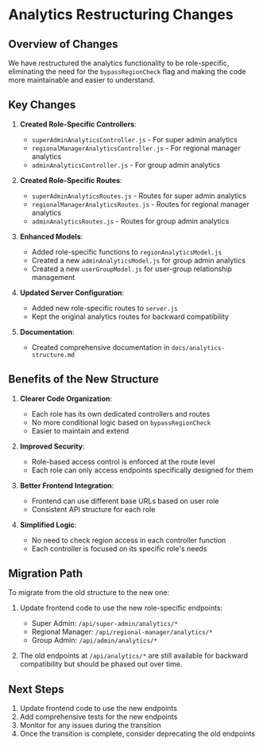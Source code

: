 # Analytics Restructuring Changes

## Overview of Changes

We have restructured the analytics functionality to be role-specific, eliminating the need for the `bypassRegionCheck` flag and making the code more maintainable and easier to understand.

## Key Changes

1. **Created Role-Specific Controllers**:
   - `superAdminAnalyticsController.js` - For super admin analytics
   - `regionalManagerAnalyticsController.js` - For regional manager analytics
   - `adminAnalyticsController.js` - For group admin analytics

2. **Created Role-Specific Routes**:
   - `superAdminAnalyticsRoutes.js` - Routes for super admin analytics
   - `regionalManagerAnalyticsRoutes.js` - Routes for regional manager analytics
   - `adminAnalyticsRoutes.js` - Routes for group admin analytics

3. **Enhanced Models**:
   - Added role-specific functions to `regionAnalyticsModel.js`
   - Created a new `adminAnalyticsModel.js` for group admin analytics
   - Created a new `userGroupModel.js` for user-group relationship management

4. **Updated Server Configuration**:
   - Added new role-specific routes to `server.js`
   - Kept the original analytics routes for backward compatibility

5. **Documentation**:
   - Created comprehensive documentation in `docs/analytics-structure.md`

## Benefits of the New Structure

1. **Clearer Code Organization**:
   - Each role has its own dedicated controllers and routes
   - No more conditional logic based on `bypassRegionCheck`
   - Easier to maintain and extend

2. **Improved Security**:
   - Role-based access control is enforced at the route level
   - Each role can only access endpoints specifically designed for them

3. **Better Frontend Integration**:
   - Frontend can use different base URLs based on user role
   - Consistent API structure for each role

4. **Simplified Logic**:
   - No need to check region access in each controller function
   - Each controller is focused on its specific role's needs

## Migration Path

To migrate from the old structure to the new one:

1. Update frontend code to use the new role-specific endpoints:
   - Super Admin: `/api/super-admin/analytics/*`
   - Regional Manager: `/api/regional-manager/analytics/*`
   - Group Admin: `/api/admin/analytics/*`

2. The old endpoints at `/api/analytics/*` are still available for backward compatibility but should be phased out over time.

## Next Steps

1. Update frontend code to use the new endpoints
2. Add comprehensive tests for the new endpoints
3. Monitor for any issues during the transition
4. Once the transition is complete, consider deprecating the old endpoints